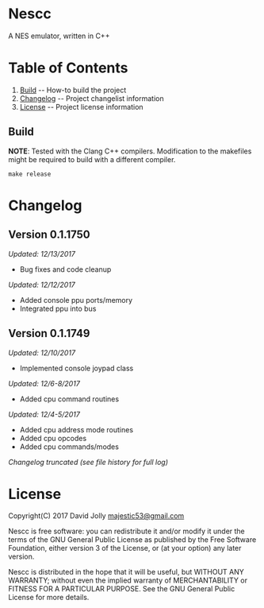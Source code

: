 Nescc
=====

A NES emulator, written in C++

Table of Contents
=================

1. [Build](https://github.com/majestic53/nescc#build) -- How-to build the project
2. [Changelog](https://github.com/majestic53/nescc#changelog) -- Project changelist information
3. [License](https://github.com/majestic53/nescc#license) -- Project license information

Build
-----

__NOTE__: Tested with the Clang C++ compilers. Modification to the makefiles might be required to build with a different compiler.

```
make release
```

Changelog
=========

Version 0.1.1750
----------------
*Updated: 12/13/2017*

* Bug fixes and code cleanup

*Updated: 12/12/2017*

* Added console ppu ports/memory
* Integrated ppu into bus

Version 0.1.1749
----------------
*Updated: 12/10/2017*

* Implemented console joypad class

*Updated: 12/6-8/2017*

* Added cpu command routines

*Updated: 12/4-5/2017*

* Added cpu address mode routines
* Added cpu opcodes
* Added cpu commands/modes

*Changelog truncated (see file history for full log)*

License
=======

Copyright(C) 2017 David Jolly <majestic53@gmail.com>

Nescc is free software: you can redistribute it and/or modify
it under the terms of the GNU General Public License as published by
the Free Software Foundation, either version 3 of the License, or
(at your option) any later version.

Nescc is distributed in the hope that it will be useful,
but WITHOUT ANY WARRANTY; without even the implied warranty of
MERCHANTABILITY or FITNESS FOR A PARTICULAR PURPOSE.  See the
GNU General Public License for more details.
